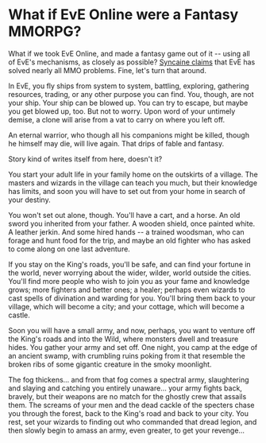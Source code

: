 # What if EvE Online were a Fantasy MMORPG?

What if we took EvE Online, and made a fantasy game out of it -- using all of EvE's mechanisms, as closely as possible? [Syncaine claims](http://syncaine.wordpress.com/2007/11/14/challenge-thoughts-and-a-bit-of-a-wrap-up/) that EvE has solved nearly all MMO problems. Fine, let's turn that around.

In EvE, you fly ships from system to system, battling, exploring, gathering resources, trading, or any other purpose you can find. You, though, are not your ship. Your ship can be blowed up. You can try to escape, but maybe you get blowed up, too. But not to worry. Upon word of your untimely demise, a clone will arise from a vat to carry on where you left off.

An eternal warrior, who though all his companions might be killed, though he himself may die, will live again. That drips of fable and fantasy.

Story kind of writes itself from here, doesn't it?

You start your adult life in your family home on the outskirts of a village. The masters and wizards in the village can teach you much, but their knowledge has limits, and soon you will have to set out from your home in search of your destiny.

You won't set out alone, though. You'll have a cart, and a horse. An old sword you inherited from your father. A wooden shield, once painted white. A leather jerkin. And some hired hands -- a trained woodsman, who can forage and hunt food for the trip, and maybe an old fighter who has asked to come along on one last adventure.

If you stay on the King's roads, you'll be safe, and can find your fortune in the world, never worrying about the wider, wilder, world outside the cities. You'll find more people who wish to join you as your fame and knowledge grows; more fighters and better ones; a healer; perhaps even wizards to cast spells of divination and warding for you. You'll bring them back to your village, which will become a city; and your cottage, which will become a castle.

Soon you will have a small army, and now, perhaps, you want to venture off the King's roads and into the Wild, where monsters dwell and treasure hides. You gather your army and set off. One night, you camp at the edge of an ancient swamp, with crumbling ruins poking from it that resemble the broken ribs of some gigantic creature in the smoky moonlight.

The fog thickens... and from that fog comes a spectral army, slaughtering and slaying and catching you entirely unaware... your army fights back, bravely, but their weapons are no match for the ghostly crew that assails them. The screams of your men and the dead cackle of the specters chase you through the forest, back to the King's road and back to your city. You rest, set your wizards to finding out who commanded that dread legion, and then slowly begin to amass an army, even greater, to get your revenge...
